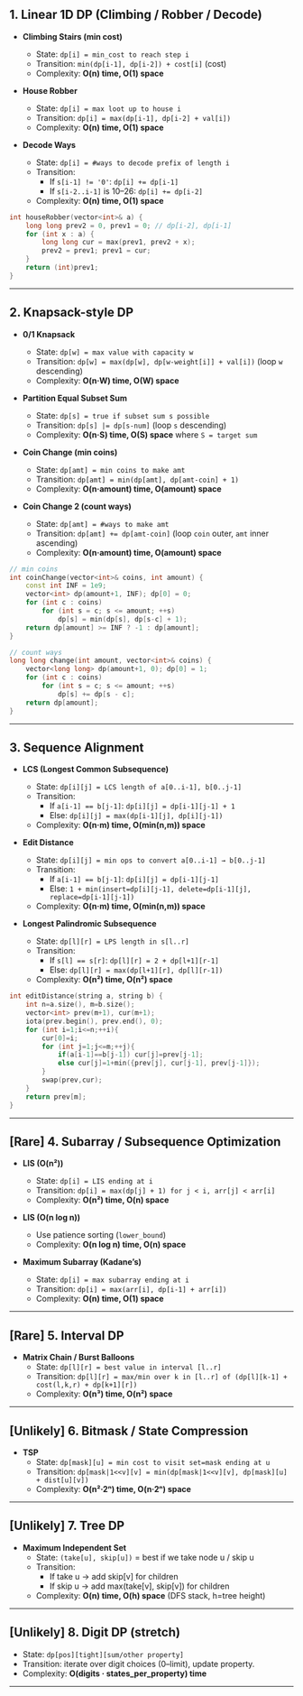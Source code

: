 ## 1. Linear 1D DP (Climbing / Robber / Decode)

- **Climbing Stairs (min cost)**  
  - State: `dp[i] = min_cost to reach step i`  
  - Transition: `min(dp[i-1], dp[i-2]) + cost[i]` (cost)  
  - Complexity: **O(n) time, O(1) space**

- **House Robber**  
  - State: `dp[i] = max loot up to house i`  
  - Transition: `dp[i] = max(dp[i-1], dp[i-2] + val[i])`  
  - Complexity: **O(n) time, O(1) space**

- **Decode Ways**  
  - State: `dp[i] = #ways to decode prefix of length i`  
  - Transition:  
    - If `s[i-1] != '0'`: `dp[i] += dp[i-1]`  
    - If `s[i-2..i-1]` is 10–26: `dp[i] += dp[i-2]`  
  - Complexity: **O(n) time, O(1) space**

```cpp
int houseRobber(vector<int>& a) {
    long long prev2 = 0, prev1 = 0; // dp[i-2], dp[i-1]
    for (int x : a) {
        long long cur = max(prev1, prev2 + x);
        prev2 = prev1; prev1 = cur;
    }
    return (int)prev1;
}
```

---

## 2. Knapsack-style DP

- **0/1 Knapsack**  
  - State: `dp[w] = max value with capacity w`  
  - Transition: `dp[w] = max(dp[w], dp[w-weight[i]] + val[i])` (loop `w` descending)  
  - Complexity: **O(n·W) time, O(W) space**

- **Partition Equal Subset Sum**  
  - State: `dp[s] = true if subset sum s possible`  
  - Transition: `dp[s] |= dp[s-num]` (loop `s` descending)  
  - Complexity: **O(n·S) time, O(S) space** where `S = target sum`

- **Coin Change (min coins)**  
  - State: `dp[amt] = min coins to make amt`  
  - Transition: `dp[amt] = min(dp[amt], dp[amt-coin] + 1)`  
  - Complexity: **O(n·amount) time, O(amount) space**

- **Coin Change 2 (count ways)**  
  - State: `dp[amt] = #ways to make amt`  
  - Transition: `dp[amt] += dp[amt-coin]` (loop `coin` outer, `amt` inner ascending)  
  - Complexity: **O(n·amount) time, O(amount) space**

```cpp
// min coins
int coinChange(vector<int>& coins, int amount) {
    const int INF = 1e9;
    vector<int> dp(amount+1, INF); dp[0] = 0;
    for (int c : coins)
        for (int s = c; s <= amount; ++s)
            dp[s] = min(dp[s], dp[s-c] + 1);
    return dp[amount] >= INF ? -1 : dp[amount];
}

// count ways
long long change(int amount, vector<int>& coins) {
    vector<long long> dp(amount+1, 0); dp[0] = 1;
    for (int c : coins)
        for (int s = c; s <= amount; ++s)
            dp[s] += dp[s - c];
    return dp[amount];
}
```

---

## 3. Sequence Alignment

- **LCS (Longest Common Subsequence)**  
  - State: `dp[i][j] = LCS length of a[0..i-1], b[0..j-1]`  
  - Transition:  
    - If `a[i-1] == b[j-1]`: `dp[i][j] = dp[i-1][j-1] + 1`  
    - Else: `dp[i][j] = max(dp[i-1][j], dp[i][j-1])`  
  - Complexity: **O(n·m) time, O(min(n,m)) space**

- **Edit Distance**  
  - State: `dp[i][j] = min ops to convert a[0..i-1] → b[0..j-1]`  
  - Transition:  
    - If `a[i-1] == b[j-1]`: `dp[i][j] = dp[i-1][j-1]`  
    - Else: `1 + min(insert=dp[i][j-1], delete=dp[i-1][j], replace=dp[i-1][j-1])`  
  - Complexity: **O(n·m) time, O(min(n,m)) space**

- **Longest Palindromic Subsequence**  
  - State: `dp[l][r] = LPS length in s[l..r]`  
  - Transition:  
    - If `s[l] == s[r]`: `dp[l][r] = 2 + dp[l+1][r-1]`  
    - Else: `dp[l][r] = max(dp[l+1][r], dp[l][r-1])`  
  - Complexity: **O(n²) time, O(n²) space**

```cpp
int editDistance(string a, string b) {
    int n=a.size(), m=b.size();
    vector<int> prev(m+1), cur(m+1);
    iota(prev.begin(), prev.end(), 0);
    for (int i=1;i<=n;++i){
        cur[0]=i;
        for (int j=1;j<=m;++j){
            if(a[i-1]==b[j-1]) cur[j]=prev[j-1];
            else cur[j]=1+min({prev[j], cur[j-1], prev[j-1]});
        }
        swap(prev,cur);
    }
    return prev[m];
}
```

---

## \[Rare\] 4. Subarray / Subsequence Optimization

- **LIS (O(n²))**  
  - State: `dp[i] = LIS ending at i`  
  - Transition: `dp[i] = max(dp[j] + 1) for j < i, arr[j] < arr[i]`  
  - Complexity: **O(n²) time, O(n) space**

- **LIS (O(n log n))**  
  - Use patience sorting (`lower_bound`)  
  - Complexity: **O(n log n) time, O(n) space**

- **Maximum Subarray (Kadane’s)**  
  - State: `dp[i] = max subarray ending at i`  
  - Transition: `dp[i] = max(arr[i], dp[i-1] + arr[i])`  
  - Complexity: **O(n) time, O(1) space**

---

## \[Rare\] 5. Interval DP

- **Matrix Chain / Burst Balloons**  
  - State: `dp[l][r] = best value in interval [l..r]`  
  - Transition: `dp[l][r] = max/min over k in [l..r] of (dp[l][k-1] + cost(l,k,r) + dp[k+1][r])`  
  - Complexity: **O(n³) time, O(n²) space**

---

## \[Unlikely\] 6. Bitmask / State Compression

- **TSP**  
  - State: `dp[mask][u] = min cost to visit set=mask ending at u`  
  - Transition: `dp[mask|1<<v][v] = min(dp[mask|1<<v][v], dp[mask][u] + dist[u][v])`  
  - Complexity: **O(n²·2ⁿ) time, O(n·2ⁿ) space**

---

## \[Unlikely\] 7. Tree DP

- **Maximum Independent Set**  
  - State: `(take[u], skip[u])` = best if we take node u / skip u  
  - Transition:  
    - If take u → add skip[v] for children  
    - If skip u → add max(take[v], skip[v]) for children  
  - Complexity: **O(n) time, O(h) space** (DFS stack, h=tree height)

---

## \[Unlikely\] 8. Digit DP (stretch)

- State: `dp[pos][tight][sum/other property]`  
- Transition: iterate over digit choices (0–limit), update property.  
- Complexity: **O(digits · states_per_property) time**

---

